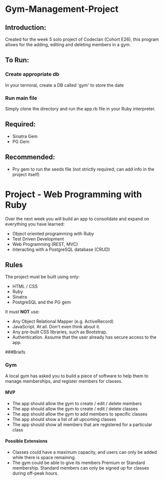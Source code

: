 # Gym-Management-Project

## Introduction:


Created for the week 5 solo project of Codeclan (Cohort E26), this program allows for the adding, editing and deleting members in a gym.
## To Run:

### Create appropriate db

In your terminal, create a DB called 'gym' to store the date

### Run main file

Simply clone the directory and run the app.rb file in your Ruby interpreter.

## Required:

* Sinatra Gem
* PG Gem 

## Recommended:

* Pry gem to run the seeds file (not strictly required; can add info in the project itself)

# Project - Web Programming with Ruby

Over the next week you will build an app to consolidate and expand on everything you have learned:

* Object oriented programming with Ruby
* Test Driven Development
* Web Programming (REST, MVC)
* Interacting with a PostgreSQL database (CRUD)

## Rules

The project must be built using only:

* HTML / CSS
* Ruby
* Sinatra
* PostgreSQL and the PG gem

It must **NOT** use:

* Any Object Relational Mapper (e.g. ActiveRecord)
* JavaScript. At all. Don't even think about it.
* Any pre-built CSS libraries, such as Bootstrap.
* Authentication. Assume that the user already has secure access to the app.


###Briefs 

### Gym

A local gym has asked you to build a piece of software to help them to manage memberships, and register members for classes.

#### MVP

- The app should allow the gym to create / edit / delete members
- The app should allow the gym to create / edit / delete classes
- The app should allow the gym to add members to specific classes
- The app should show a list of all upcoming classes
- The app should show all members that are registered for a particular class 


#### Possible Extensions

- Classes could have a maximum capacity, and users can only be added while there is space remaining.
- The gym could be able to give its members Premium or Standard membership. Standard members can only be signed up for classes during off-peak hours.
